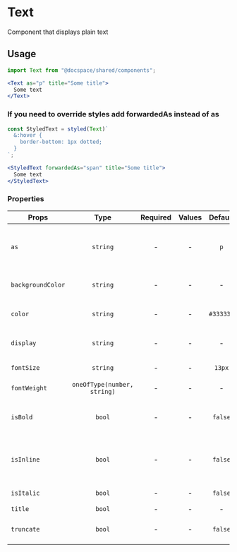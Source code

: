 # Text

Component that displays plain text

## Usage

```js
import Text from "@docspace/shared/components";
```

```jsx
<Text as="p" title="Some title">
  Some text
</Text>
```

### If you need to override styles add forwardedAs instead of as

```js
const StyledText = styled(Text)`
  &:hover {
    border-bottom: 1px dotted;
  }
`;
```

```jsx
<StyledText forwardedAs="span" title="Some title">
  Some text
</StyledText>
```

### Properties

| Props             |            Type             | Required | Values |  Default  | Description                                        |
| ----------------- | :-------------------------: | :------: | :----: | :-------: | -------------------------------------------------- |
| `as`              |          `string`           |    -     |   -    |    `p`    | Sets the tag through which to render the component |
| `backgroundColor` |          `string`           |    -     |   -    |     -     | Sets background color                              |
| `color`           |          `string`           |    -     |   -    | `#333333` | Specifies the text color                           |
| `display`         |          `string`           |    -     |   -    |     -     | Sets the 'display' property                        |
| `fontSize`        |          `string`           |    -     |   -    |  `13px`   | Sets the font size                                 |
| `fontWeight`      | `oneOfType(number, string)` |    -     |   -    |     -     | Sets the font weight                               |
| `isBold`          |           `bool`            |    -     |   -    |  `false`  | Sets font weight value ​​to bold                   |
| `isInline`        |           `bool`            |    -     |   -    |  `false`  | Sets the 'display: inline-block' property          |
| `isItalic`        |           `bool`            |    -     |   -    |  `false`  | Sets the font style                                |
| `title`           |           `bool`            |    -     |   -    |     -     | Title                                              |
| `truncate`        |           `bool`            |    -     |   -    |  `false`  | Disables word wrapping                             |
